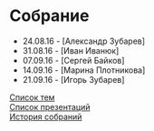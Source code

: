 # Собрание
- 24.08.16 - [Александр Зубарев]
- 31.08.16 - [Иван Иванюк]
- 07.09.16 - [Сергей Байков]
- 14.09.16 - [Марина Плотникова]
- 21.09.16 - [Игорь Зубарев]

[Список тем](topics.md)  
[Список презентаций](presentation.md)  
[История собраний](history.md)  
